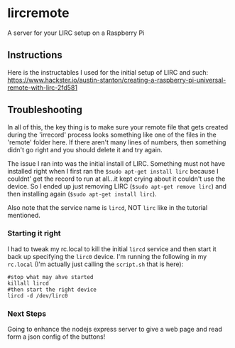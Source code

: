 # lircremote
A server for your LIRC setup on a Raspberry Pi

## Instructions
Here is the instructables I used for the initial setup of LIRC and such: https://www.hackster.io/austin-stanton/creating-a-raspberry-pi-universal-remote-with-lirc-2fd581


## Troubleshooting
In all of this, the key thing is to make sure your remote file that gets created during the 'irrecord' process looks something like one of the files in the 'remote' folder here.  If there aren't many lines of numbers, then something didn't go right and you should delete it and try again.

The issue I ran into was the initial install of LIRC.  Something must not have installed right when I first ran the `$sudo apt-get install lirc` because I couldnt' get the record to run at all...it kept crying about it couldn't use the device.  So I ended up just removing LIRC (`$sudo apt-get remove lirc`) and then installing again (`$sudo apt-get install lirc`).

Also note that the service name is `lircd`, NOT `lirc` like in the tutorial mentioned.

### Starting it right
I had to tweak my rc.local to kill the initial `lircd` service and then start it back up specifying the `lirc0` device.  I'm running the following in my `rc.local` (I'm actually just calling the `script.sh` that is here):

```
#stop what may ahve started
killall lircd
#then start the right device
lircd -d /dev/lirc0
```

### Next Steps
Going to enhance the nodejs express server to give a web page and read form a json config of the buttons!